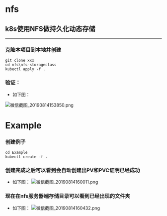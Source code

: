 # nfs
## k8s使用NFS做持久化动态存储
---
### 克隆本项目到本地并创建
```
git clone xxx
cd nfs\nfs-storageclass
kubectl apply -f .
``` 
### 验证：
- 如下图：

![微信截图_20190814153850.png](https://i.loli.net/2019/08/14/8DXF3h5mrQ2j4OS.png)
# Example
### 创建例子
```
cd Example
kubectl create -f .
```
### 创建完成之后可以看到会自动创建出PV和PVC证明已经成功
+ 如下图：
![微信截图_20190814160011.png](https://i.loli.net/2019/08/14/XlTf3eRjiPyYGom.png)
### 现在在nfs服务器端存储目录可以看到已经出现的文件夹
- 如下图：
![微信截图_20190814160432.png](https://i.loli.net/2019/08/14/P8mfrRMXKeg2vxL.png)
